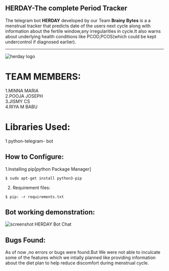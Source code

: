HERDAY-The complete Period Tracker
---
The telegram bot **HERDAY** developed by our Team **Brainy Bytes** is a a menstrual tracker that predicts date of the users next  cycle along with information about the  fertile window,any irregularities in cycle.It also warns about underlying health conditions like PCOD,PCOS(which could be kept undercontrol if diagnosed earlier).

******

![herday logo](https://user-images.githubusercontent.com/120732691/208279172-2e02a22c-19ab-461a-8d34-f73cd35b0689.jpg)

# TEAM MEMBERS:

1.MINNA MARIA<br/>
2.POOJA JOSEPH<br/>
3.JISMY CS<br/>
4.RIYA M BABU<br/>

# Libraries Used:
1 python-telegram- bot
  
      
      
      
 ## How to Configure:

1.Installing pip[python Package Manager]
```console
$ sudo apt-get install python3-pip
```

2. Requirement files:
```console
$ pip: -r requirements.txt
```

## Bot working demonstration:

![screenshot HERDAY Bot Chat](https://user-images.githubusercontent.com/120733525/208286644-4fcc0e20-8037-44bb-af47-1156fe731a5e.jpg)







## Bugs Found:

As of now ,no errors or bugs were found.But We were not able to inculcate some of the features which we intially planned like providing information about the diet plan to help reduce discomfort during menstrual cycle.



  
      
      
      
